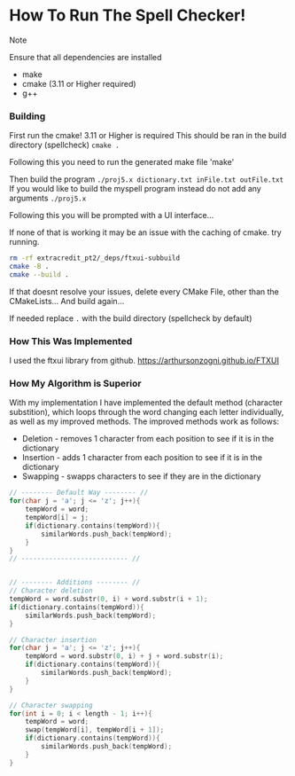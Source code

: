 # How To Run The Spell Checker!

> [!NOTE]
> Ensure that all dependencies are installed
>    - make
>    - cmake (3.11 or Higher required)
>    - g++

### Building 
First run the cmake! 3.11 or Higher is required
This should be ran in the build directory (spellcheck)
`cmake .` 

Following this you need to run the generated make file
'make'

Then build the program
`./proj5.x dictionary.txt inFile.txt outFile.txt`
If you would like to build the myspell program instead do not add any arguments
`./proj5.x`

Following this you will be prompted with a UI interface...

If none of that is working it may be an issue with the caching of cmake. try running.

```bash
rm -rf extracredit_pt2/_deps/ftxui-subbuild
cmake -B .
cmake --build .
```
If that doesnt resolve your issues, delete every CMake File, other than the CMakeLists...
And build again...


If needed replace `.` with the build directory (spellcheck by default)


### How This Was Implemented
I used the ftxui library from github. https://arthursonzogni.github.io/FTXUI

### How My Algorithm is Superior
With my implementation I have implemented the default method (character substition), which loops through the word changing each letter individually, as well as my improved methods. The improved 
methods work as follows:

- Deletion - removes 1 character from each position to see if it is in the dictionary
- Insertion - adds 1 character from each position to see if it is in the dictionary
- Swapping - swapps characters to see if they are in the dictionary

```cpp
// -------- Default Way -------- //
for(char j = 'a'; j <= 'z'; j++){
    tempWord = word;
    tempWord[i] = j;
    if(dictionary.contains(tempWord)){
        similarWords.push_back(tempWord);
    }
}
// --------------------------- //


// -------- Additions -------- //
// Character deletion
tempWord = word.substr(0, i) + word.substr(i + 1);
if(dictionary.contains(tempWord)){
    similarWords.push_back(tempWord);
}

// Character insertion
for(char j = 'a'; j <= 'z'; j++){
    tempWord = word.substr(0, i) + j + word.substr(i);
    if(dictionary.contains(tempWord)){
        similarWords.push_back(tempWord);
    }
}

// Character swapping
for(int i = 0; i < length - 1; i++){
    tempWord = word;
    swap(tempWord[i], tempWord[i + 1]);
    if(dictionary.contains(tempWord)){
        similarWords.push_back(tempWord);
    }
}
```

